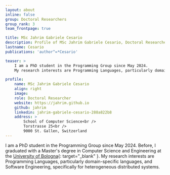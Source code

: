 ```yaml
---
layout: about
inline: false
group: Doctoral Researchers
group_rank: 3
team_frontpage: true

title: MSc Jahrim Gabriele Cesario
description: Profile of MSc Jahrim Gabriele Cesario, Doctoral Researcher at the Programming Group.
lastname: Cesario
publications: 'author^=*Cesario'

teaser: >
    I am a PhD student in the Programming Group since May 2024.
    My research interests are Programming Languages, particularly domain-specific languages, and Software Engineering, specifically for heterogeneous distributed systems.

profile:
    name: MSc Jahrim Gabriele Cesario
    align: right
    image: 
    role: Doctoral Researcher
    website: https://jahrim.github.io
    github: jahrim
    linkedin: jahrim-gabriele-cesario-288a822b8
    address: >
        School of Computer Science<br />
        Torstrasse 25<br />
        9000 St. Gallen, Switzerland
---
```


I am a PhD student in the Programming Group since May 2024.
Before, I graduated with a Master's degree in Computer Science and Engineering at the [University of Bologna](https://www.unibo.it/){: target="_blank" }.
My research interests are Programming Languages, particularly domain-specific languages, and Software Engineering, specifically for heterogeneous distributed systems.
